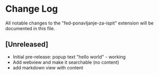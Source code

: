 # Change Log

All notable changes to the "fed-ponavljanje-za-ispit" extension will be documented in this file.

## [Unreleased]

- Initial pre-release: popup text "hello world" - working
- Add webview and make it searchable (no content)
- add markdown view with content
